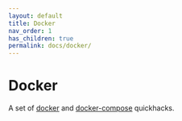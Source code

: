 ```yaml
---
layout: default
title: Docker
nav_order: 1
has_children: true
permalink: docs/docker/
---
```


# Docker

A set of [docker](https://docs.docker.com/) and [docker-compose](https://docs.docker.com/compose/) quickhacks.
